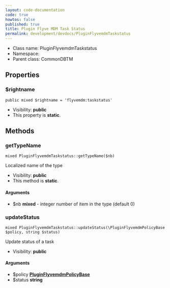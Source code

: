 ```yaml
---
layout: code-documentation
code: true
howtos: false
published: true
title: Plugin Flyve MDM Task Status
permalink: development/devdocs/PluginFlyvemdmTaskstatus
---
```


* Class name: PluginFlyvemdmTaskstatus
* Namespace:
* Parent class: CommonDBTM





Properties
----------


### $rightname

    public mixed $rightname = 'flyvemdm:taskstatus'





* Visibility: **public**
* This property is **static**.


Methods
-------


### getTypeName

    mixed PluginFlyvemdmTaskstatus::getTypeName($nb)

Localized name of the type



* Visibility: **public**
* This method is **static**.


#### Arguments
* $nb **mixed** - integer  number of item in the type (default 0)



### updateStatus

    mixed PluginFlyvemdmTaskstatus::updateStatus(\PluginFlyvemdmPolicyBase $policy, string $status)

Update status of a task



* Visibility: **public**


#### Arguments
* $policy **[PluginFlyvemdmPolicyBase](PluginFlyvemdmPolicyBase)**
* $status **string**
